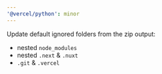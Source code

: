 ```yaml
---
'@vercel/python': minor
---
```


Update default ignored folders from the zip output:

- nested `node_modules`
- nested `.next` & `.nuxt`
- `.git` & `.vercel`
